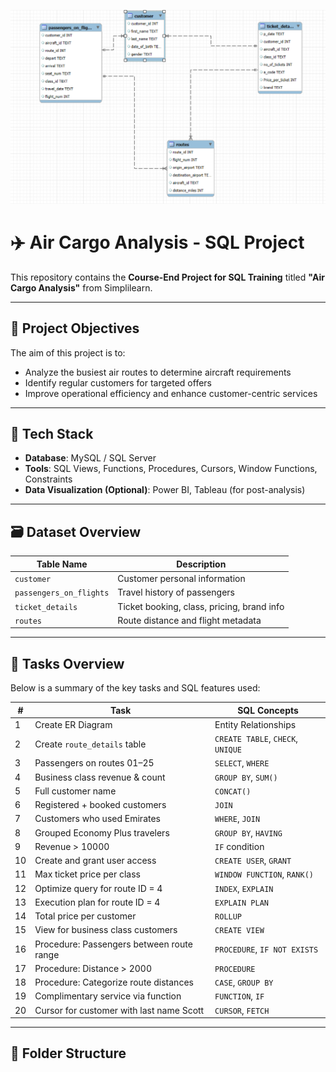 ![image url](https://github.com/Hemanth050/Air-Cargo-Analysis-By-SQL/blob/ee3242b0373451bfd4ce18020bf017fe9008f06b/ER%20Diagram.png)
# ✈️ Air Cargo Analysis - SQL Project

This repository contains the **Course-End Project for SQL Training** titled **"Air Cargo Analysis"** from Simplilearn.

---

## 🎯 Project Objectives

The aim of this project is to:
- Analyze the busiest air routes to determine aircraft requirements
- Identify regular customers for targeted offers
- Improve operational efficiency and enhance customer-centric services

---

## 🧰 Tech Stack

- **Database**: MySQL / SQL Server
- **Tools**: SQL Views, Functions, Procedures, Cursors, Window Functions, Constraints
- **Data Visualization (Optional)**: Power BI, Tableau (for post-analysis)

---

## 🗃️ Dataset Overview

| Table Name               | Description                                 |
|--------------------------|---------------------------------------------|
| `customer`              | Customer personal information               |
| `passengers_on_flights` | Travel history of passengers                |
| `ticket_details`        | Ticket booking, class, pricing, brand info |
| `routes`                | Route distance and flight metadata          |

---

## 📌 Tasks Overview

Below is a summary of the key tasks and SQL features used:

| # | Task | SQL Concepts |
|--|------|--------------|
| 1 | Create ER Diagram | Entity Relationships |
| 2 | Create `route_details` table | `CREATE TABLE`, `CHECK`, `UNIQUE` |
| 3 | Passengers on routes 01–25 | `SELECT`, `WHERE` |
| 4 | Business class revenue & count | `GROUP BY`, `SUM()` |
| 5 | Full customer name | `CONCAT()` |
| 6 | Registered + booked customers | `JOIN` |
| 7 | Customers who used Emirates | `WHERE`, `JOIN` |
| 8 | Grouped Economy Plus travelers | `GROUP BY`, `HAVING` |
| 9 | Revenue > 10000 | `IF` condition |
| 10 | Create and grant user access | `CREATE USER`, `GRANT` |
| 11 | Max ticket price per class | `WINDOW FUNCTION`, `RANK()` |
| 12 | Optimize query for route ID = 4 | `INDEX`, `EXPLAIN` |
| 13 | Execution plan for route ID = 4 | `EXPLAIN PLAN` |
| 14 | Total price per customer | `ROLLUP` |
| 15 | View for business class customers | `CREATE VIEW` |
| 16 | Procedure: Passengers between route range | `PROCEDURE`, `IF NOT EXISTS` |
| 17 | Procedure: Distance > 2000 | `PROCEDURE` |
| 18 | Procedure: Categorize route distances | `CASE`, `GROUP BY` |
| 19 | Complimentary service via function | `FUNCTION`, `IF` |
| 20 | Cursor for customer with last name Scott | `CURSOR`, `FETCH` |

---

## 📂 Folder Structure

